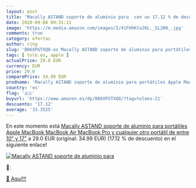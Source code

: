 ```yaml
---
layout: post
title: 'Macally ASTAND soporte de aluminio para  con un 17.12 % de descuento'
date: 2020-09-08 09:31:11
image: 'https://m.media-amazon.com/images/I/41FHhKtaJKL._SL200_.jpg'
comments: true
category: ofertas
author: ring
slug: 'B06XPGTXQ8-es Macally ASTAND soporte de aluminio para portátiles Apple...'
tags: [ tole.es, apple ]
actualPrice: 29.0 EUR
currency: EUR
price: 29.0
comparePrice: 34.99 EUR
prodname: 'Macally ASTAND soporte de aluminio para portátiles Apple MacBook  MacBook Air  MacBook Pro y cualquier otro portátil de entre 10” y 17"'
country: 'es'
flag: '🇪🇸'
buyurl: 'https://www.amazon.es/dp/B06XPGTXQ8/?tag=tolees-21'
descuento: '17.12'
average: '33.3525'
---
```


En este momento está [Macally ASTAND soporte de aluminio para portátiles Apple MacBook  MacBook Air  MacBook Pro y cualquier otro portátil de entre 10” y 17"](https://www.amazon.es/dp/B06XPGTXQ8/?tag=tolees-21) a 29.0 EUR (original: 34.99 EUR) (17.12 %  de descuento) en el siguiente enlace!

[![Macally ASTAND soporte de aluminio para ](https://m.media-amazon.com/images/I/41FHhKtaJKL._SL200_.jpg)](https://www.amazon.es/dp/B06XPGTXQ8/?tag=tolees-21)

🔎:


[🛒 Aquí!!!](https://www.amazon.es/dp/B06XPGTXQ8/?tag=tolees-21)
